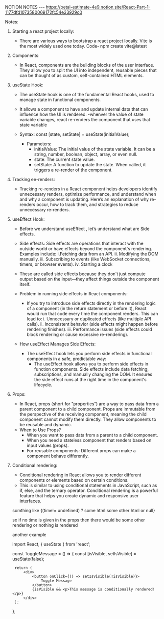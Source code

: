 NOTION NOTES --- https://petal-estimate-4e9.notion.site/React-Part-1-1177dfd1073580069172fc54e33929c0

Notes:

1. Starting a react project locally:
    - There are various ways to bootstrap a react project locally. Vite is the most widely used one today. Code- npm create vite@latest

2. Components:
    - In React, components are the building blocks of the user interface. They allow you to split the UI into independent, reusable pieces that can be thought of as custom, self-contained HTML elements.

3. useState Hook:
    - The useState hook is one of the fundamental React hooks, used to manage state in functional components. 
    - It allows a component to have and update internal data that can influence how the UI is rendered.
    -whenver the value of state variable changes, react re-renders the component that uses that state variable
    - Syntax:
        const [state, setState] = useState(initialValue);
        
        - Parameters:
            - initialValue: The initial value of the state variable. It can be a string, number, boolean, object, array, or even null.
            - state: The current state value.
            - setState: A function to update the state. When called, it triggers a re-render of the component.

4. Tracking ee-renders: 
    - Tracking re-renders in a React component helps developers identify unnecessary renders, optimize performance, and understand when and why a component is updating. Here’s an explanation of why re-renders occur, how to track them, and strategies to reduce unnecessary re-renders.

5. useEffect Hook: 
    - Before we understand useEffect , let’s understand what are Side effects.

    - Side effects:
    Side effects are operations that interact with the outside world or have effects beyond the component's rendering. Examples include:
        i.Fetching data from an API.
        ii. Modifying the DOM manually.
        iii. Subscribing to events (like WebSocket connections, timers, or browser events).
        iv. Starting a clock
    - These are called side effects because they don't just compute output based on the input—they affect things outside the component itself.


    - Problem in running side effects in React components:
        - If you try to introduce side effects directly in the rendering logic of a component (in the return statement or before it), React would run that code every time the component renders. This can lead to:
            i. Unnecessary or duplicated effects (like multiple API calls).
            ii. Inconsistent behavior (side effects might happen before rendering finishes).
            iii. Performance issues (side effects could block rendering or cause excessive re-rendering).
    - How useEffect Manages Side Effects:
        - The useEffect hook lets you perform side effects in functional components in a safe, predictable way:
            - The useEffect hook allows you to perform side effects in function components. Side effects include data fetching, subscriptions, and manually changing the DOM. It ensures the side effect runs at the right time in the component's lifecycle.

6. Props:
    - In React, props (short for "properties") are a way to pass data from a parent component to a child component. Props are immutable from the perspective of the receiving component, meaning the child component cannot modify them directly. They allow components to be reusable and dynamic.
    - When to Use Props?
        - When you want to pass data from a parent to a child component.
        - When you need a stateless component that renders based on input values (props).
        - For reusable components: Different props can make a component behave differently.

7. Conditional rendering: 
    - Conditional rendering in React allows you to render different components or elements based on certain conditions. 
    - This is similar to using conditional statements in JavaScript, such as if, else, and the ternary operator. Conditional rendering is a powerful feature that helps you create dynamic and responsive user interfaces.

    somthing like 
    {(time!= undefined) ? some html:some other html or null}

    so if no time is given in the props then there would be some other rendering or nothing is rendered

    another example

    import React, { useState } from 'react';

    const ToggleMessage = () => {
        const [isVisible, setIsVisible] = useState(false);

        return (
            <div>
                <button onClick={() => setIsVisible(!isVisible)}>
                    Toggle Message
                </button>
                {isVisible && <p>This message is conditionally rendered!</p>}
            </div>
        );
    };


